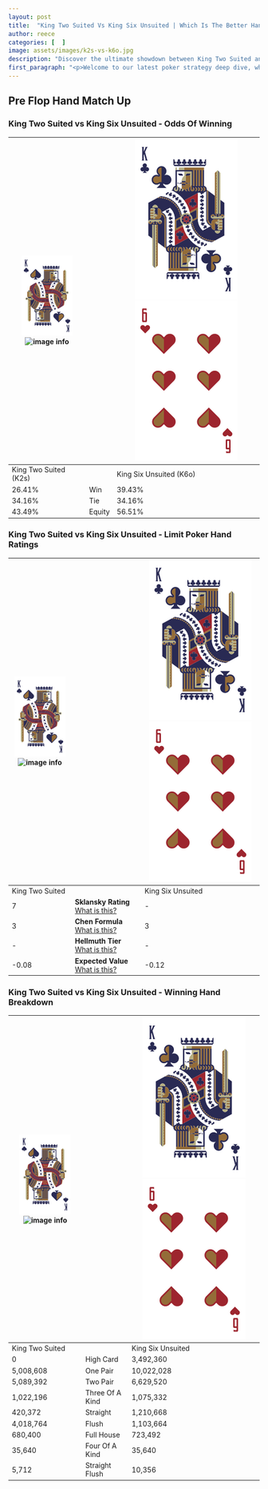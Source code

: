 ```yaml
---
layout: post
title:  "King Two Suited Vs King Six Unsuited | Which Is The Better Hand In Poker? A Complete Guide"
author: reece
categories: [  ]
image: assets/images/k2s-vs-k6o.jpg
description: "Discover the ultimate showdown between King Two Suited and King Six Unsuited in poker! Uncover the odds, strategies, and scenarios where one hand triumphs over the other. Get ready to up your poker game with this thrilling analysis."
first_paragraph: "<p>Welcome to our latest poker strategy deep dive, where we're pitting two distinct hands against each other in a high-stakes showdown: King Two Suited vs King Six Unsuited.</p><p>In the dynamic world of poker, every decision counts, and knowing which hand holds the upper hand is key to your success at the table.</p><p>In this article, we'll dissect these two hands, explore the scenarios where one dominates the other, and equip you with the knowledge to make strategic choices that can tip the odds in your favor.</p><p>Get ready to unravel the intriguing dynamics of these poker hands and elevate your game to new heights.</p>"
---
```




[comment]: # (sp0)

## Pre Flop Hand Match Up

<div class="table hand-ratings" markdown="1"> 



### King Two Suited vs King Six Unsuited - Odds Of Winning


    
| ![image info](assets/images/hand1/K.png) ![image info](assets/images/hand1/2s.png) |  | ![image info](assets/images/hand2/K.png) ![image info](assets/images/hand2/6o.png) |
| -------- | -------- | -------- |
| King Two Suited (K2s) |  | King Six Unsuited (K6o) |
| 26.41% | Win | 39.43% |
| 34.16% | Tie | 34.16% |
| 43.49% | Equity | 56.51% |




[comment]: # (sp1)



### King Two Suited vs King Six Unsuited - Limit Poker Hand Ratings


    
| ![image info](assets/images/hand1/K.png) ![image info](assets/images/hand1/2s.png) |  | ![image info](assets/images/hand2/K.png) ![image info](assets/images/hand2/6o.png) |
| -------- | -------- | -------- |
| King Two Suited |  | King Six Unsuited |
| 7 | **Sklansky Rating** [What is this?](/sklansky-rating-explained) | - |
| 3 | **Chen Formula** [What is this?](/chen-formula-explained) | 3 |
| - | **Hellmuth Tier** [What is this?](/Hellmuth-tier-explained) | - |
| -0.08 | **Expected Value** [What is this?](/expected-value-explained) | -0.12 |




[comment]: # (sp2)



### King Two Suited vs King Six Unsuited - Winning Hand Breakdown


    
| ![image info](assets/images/hand1/K.png) ![image info](assets/images/hand1/2s.png) |  | ![image info](assets/images/hand2/K.png) ![image info](assets/images/hand2/6o.png) |
| -------- | -------- | -------- |
| King Two Suited |  | King Six Unsuited |
| 0 | High Card | 3,492,360 |
| 5,008,608 | One Pair | 10,022,028 |
| 5,089,392 | Two Pair | 6,629,520 |
| 1,022,196 | Three Of A Kind | 1,075,332 |
| 420,372 | Straight | 1,210,668 |
| 4,018,764 | Flush | 1,103,664 |
| 680,400 | Full House | 723,492 |
| 35,640 | Four Of A Kind | 35,640 |
| 5,712 | Straight Flush | 10,356 |




[comment]: # (sp3)



</div>

[comment]: # (sp4)



[comment]: # (sp5)


